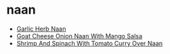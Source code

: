 # naan

 * [Garlic Herb Naan](index/g/garlic-herb-naan.json)
 * [Goat Cheese Onion Naan With Mango Salsa](index/g/goat-cheese-onion-naan-with-mango-salsa-5706.json)
 * [Shrimp And Spinach With Tomato Curry Over Naan](index/s/shrimp-and-spinach-with-tomato-curry-over-naan-232976.json)
